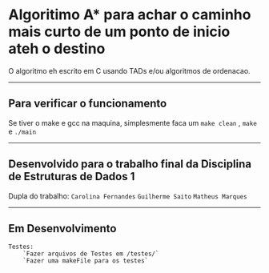 # Algoritimo A* para achar o caminho mais curto de um ponto de inicio ateh o destino
O algoritmo eh escrito em C usando TADs e/ou algoritmos de ordenacao.

---

## Para verificar o funcionamento
Se tiver o make e gcc na maquina, simplesmente faca um `make clean` , `make` e `./main`

---

## Desenvolvido para o trabalho final da Disciplina de Estruturas de Dados 1
Dupla do trabalho:
    `Carolina Fernandes`
    `Guilherme Saito` 
    `Matheus Marques`

---

## Em Desenvolvimento
    Testes:
        `Fazer arquivos de Testes em /testes/`
        `Fazer uma makeFile para os testes`
    